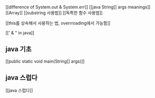 [[difference of  System.out & System.err]]
[[java String[] args meanings]]
[[Array]]
[[substring 사용법]]
[[독특한 함수 사용법]]

[[this를 상속해서 사용하는 법, overrroading에서 가능함]]

[[' & " in java]]

## java 기초
[[public static void main(String[] args)]]


## java 스럽다

[[java 스럽다]]

